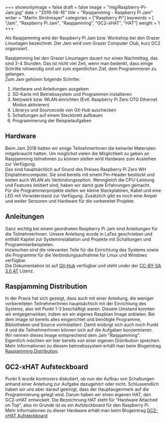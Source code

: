 +++
showonlyimage = false
draft = false
image = "img/Raspberry-Pi-Jam.jpg"
date = "2019-06-16"
title = "Raspjamming - Raspberry Pi Jam"
writer = "Martin Strohmayer"
categories = ["Raspberry Pi"]
keywords = [ "Jam", "Raspberry Pi Jam", "Raspjamming", "GC2-xHAT", "HAT"]
weight = 1
+++

Als Raspjamming wird der Raspberry Pi Jam bzw. Workshop bei den Grazer Linuxtagen bezeichnet. Der Jam wird vom Grazer Computer Club, kurz GC2 organisiert. 
<!--more-->


Raspjamming bei den Grazer Linuxtagen dauert nur einen Nachmittag, das sind 3-4 Stunden. Das ist nicht viel Zeit, wenn man bedenkt, dass einige Schritte nötwendig sind um zum eigentlichen Ziel, dem Programmieren zu gelangen.  
Zum Jam gehören folgende Schritte:

 1. Hardware und Anleitungen ausgeben
 2. SD-Karte mit Betriebssystem und Programmen installieren
 3. Netzwerk bzw. WLAN einrichten (Evtl. Raspberry Pi Zero OTG Ethernet Modus aktivieren) 
 4. Librarys und Sourcecode von Git-Hub auschecken
 5. Schaltungen auf einem Steckbrett aufbauen
 6. Programmierung der Beispielaufgaben


## Hardware

Beim Jam 2018 hatten wir einige TeilnehmerInnen die keinerlei Materialen mitgebraucht hatten. Um möglichst vielen die Möglichkeit zu geben an Raspjamming teilnehmen zu können stellen wird Hardware zum Ausleihen zur Verfügung.   
Das sind hauptsächlich auf Grund des Preises Raspberry Pi Zero WH Einplatinencomputer. Sie sind bereits mit einem Pin-Header bestückt und bieten auch WLAN als Verbindungsoption. Wenngleich die CPU-Leistung und Features limitiert sind, haben wir damit gute Erfahrungen gemacht.  
Für die Programmierprojekte stellen wir kleine Steckplatinen, Kabel und eine LED mit Vorwiderstand zur Verfügung. Zusätzlich gibt es noch eine Ampel und weiter Sensoren und Hardware für die vorbereitet Projekte.
    

## Anleitungen

Ganz wichtig bei einem geordneten Raspberry Pi Jam sind Anleitungen für die TeilnehmerInnen. Unsere Anleitung wurde in LaTex geschrieben und enthält Kapitel zur Systeminstallation und Projekte mit Schaltungen und Programmierbeispielen.  
Inzwischen sind die relevanten Teile für die Einrichtung des Systems sowie die Programme für die Verbindungsaufnahme für Linux und Windows verfügbar.  
Die Dokumentation ist auf [Git-Hub](https://github.com/GrazerComputerClub/Raspjamming/releases) verfügbar und steht under der [CC-BY-SA 3.0 AT](https://creativecommons.org/licenses/by-sa/3.0/at) Lizenz.


## Raspjamming Distribution

In der Praxis hat sich gezeigt, dass auch mit einer Anleitung, die weniger vorbereiteten TeilnehmerInnen hauptsächlich mit der Einrichtung des Systems, also mit Punkt 1-3 beschäftigt waren. Diesem Umstand konnten wir entgegenwirken, indem wir ein eigenes Raspbian Image anbieten. Bei dem Image ist bereits alles eingerichtet und benötigte Programme, Bibliotheken und Source vorinstalliert. Damit erübrigt sich auch noch Punkt 4 und die TeilnehmerInnen können sich auf die Aufgaben konzentrieren.  
Wir nennen dieses Image entsprechend dem Jam "Raspjamming". Eigentlich möchten wir hier bereits von einer eigenen Distribution sprechen. Mehr Informationen zu diesem betroebssystem erhält man beim Blogeintrag [Raspjamming Distribution](../raspjamming-distribution/).

## GC2-xHAT Aufsteckboard

Punkt 5 wurde kontrovers diskutiert, ob nun der Aufbau von Schaltungen anhand einer Anleitung zur Aufgabe dazugehört oder nicht. Schlussendlich haben wir uns aber darauf geeinigt, dass der Hauptaugenmerk auf die Programmierung gelegt wird. Darum haben wir einen eigenen HAT, den GC2-xHAT entwickelt.
Die Bezeichnung HAT steht für "Hardware Attached on Top", also im Grunde ist es ein Aufsteckboard für den Raspberry Pi. Mehr Informationen zu dieser Hardware erhält man beim Blogeintrag [GC2-xHAT Aufsteckboard](../gc2-xhat/)



